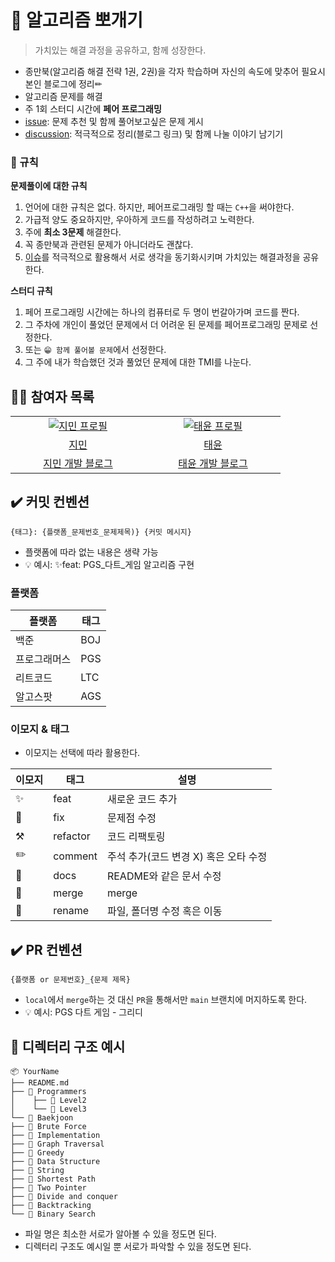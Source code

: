 # 📖 알고리즘 뽀개기
> 가치있는 해결 과정을 공유하고, 함께 성장한다.

- 종만북(알고리즘 해결 전략 1권, 2권)을 각자 학습하며 자신의 속도에 맞추어 필요시 본인 블로그에 정리✏
- 알고리즘 문제를 해결
- 주 1회 스터디 시간에 **페어 프로그래밍**
- [issue](https://github.com/stopmin/Algorithmic-Problem-Solving-Strategies/issues): 문제 추천 및 함께 풀어보고싶은 문제 게시
- [discussion](https://github.com/stopmin/Algorithmic-Problem-Solving-Strategies/discussions): 적극적으로 정리(블로그 링크) 및 함께 나눌 이야기 남기기

### 👀 규칙
**문제풀이에 대한 규칙**
1. 언어에 대한 규칙은 없다. 하지만, 페어프로그래밍 할 때는 `C++`을 써야한다.
2. 가급적 양도 중요하지만, 우아하게 코드를 작성하려고 노력한다.
3. 주에 **최소 3문제** 해결한다.
4. 꼭 종만북과 관련된 문제가 아니더라도 괜찮다.
5. [이슈](https://github.com/stopmin/Algorithmic-Problem-Solving-Strategies/issues)를 적극적으로 활용해서 서로 생각을 동기화시키며 가치있는 해결과정을 공유한다.

**스터디 규칙**
1. 페어 프로그래밍 시간에는 하나의 컴퓨터로 두 명이 번갈아가며 코드를 짠다.
2. 그 주차에 개인이 풀었던 문제에서 더 어려운 된 문제를 페어프로그래밍 문제로 선정한다.
3. 또는 `😁 함께 풀어볼 문제`에서 선정한다.
4. 그 주에 내가 학습했던 것과 풀었던 문제에 대한 TMI를 나눈다.


## 🧑‍💻 참여자 목록
<table>
  <tr>
    <td align="center" width="200px">
      <a href="https://github.com/stopmin" target="_blank">
        <img src="https://avatars.githubusercontent.com/u/108014449?v=4" alt="지민 프로필" />
      </a>
    </td>
    <td align="center" width="200px">
      <a href="https://github.com/pykido" target="_blank">
        <img src="https://avatars.githubusercontent.com/u/77539625?v=4" alt="태윤 프로필" />
      </a>
    </td>
  </tr>
  <tr>
    <td align="center">
      <a href="https://github.com/stopmin" target="_blank">
        지민
      </a>
    </td>
    <td align="center">
      <a href="https://github.com/pykido" target="_blank">
        태윤
      </a>
    </td>
  </tr>
<tr>
    <td align="center">
      <a href="https://stopmin.tistory.com" target="_blank">
        지민 개발 블로그
      </a>
    </td>
    <td align="center">
      <a href="https://animoto1.tistory.com" target="_blank">
        태윤 개발 블로그
      </a>
    </td>
  </tr>
</table>

## ✔️ 커밋 컨벤션
```
{태그}: {플랫폼_문제번호_문제제목)} {커밋 메시지}
```
- 플랫폼에 따라 없는 내용은 생략 가능
- 💡 예시: ✨feat: PGS_다트_게임 알고리즘 구현


### 플랫폼
| 플랫폼    | 태그  |
|--------|-----|
| 백준     | BOJ |
| 프로그래머스 | PGS |
| 리트코드   | LTC |
| 알고스팟   | AGS |

### 이모지 & 태그
- 이모지는 선택에 따라 활용한다.

| 이모지 | 태그      | 설명                      |
|------|---------|-------------------------|
| ✨   | feat    | 새로운 코드 추가               |
| 🐞   | fix     | 문제점 수정                  |
| ⚒️    | refactor | 코드 리팩토링                 |
| ✏️   | comment | 주석 추가(코드 변경 X) 혹은 오타 수정 |
| 📝   | docs    | README와 같은 문서 수정        |
| 🔀   | merge   | merge                   |
| 🚚   | rename  | 파일, 폴더명 수정 혹은 이동        |


## ✔️ PR 컨벤션
```
{플랫폼 or 문제번호}_{문제 제목}
```
- `local`에서 `merge`하는 것 대신 `PR`을 통해서만 `main` 브랜치에 머지하도록 한다.
- 💡 예시: PGS 다트 게임 - 그리디

## 📁 디렉터리 구조 예시
```
📦 YourName
├── README.md
├── 📁 Programmers
│    ├── 📁 Level2
│    └── 📁 Level3
└── 📁 Baekjoon
├── 📁 Brute Force
├── 📁 Implementation
├── 📁 Graph Traversal
├── 📁 Greedy
├── 📁 Data Structure
├── 📁 String
├── 📁 Shortest Path
├── 📁 Two Pointer
├── 📁 Divide and conquer
├── 📁 Backtracking
└── 📁 Binary Search
```
- 파일 명은 최소한 서로가 알아볼 수 있을 정도면 된다.
- 디렉터리 구조도 예시일 뿐 서로가 파악할 수 있을 정도면 된다.
